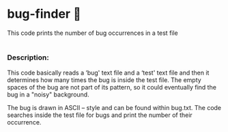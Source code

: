# <h1>bug-finder :bug:</h1>
This code prints the number of bug occurrences in a test file
# <h3>Description:</h3>
<p>This code basically reads a ‘bug' text file and a ‘test' text file and then it determines how many times the bug is inside the test file. The empty spaces of the bug are not part of its pattern, so it could eventually find the bug in a "noisy" background.</p>
<p>The bug is drawn in ASCII – style and can be found within bug.txt. The code searches inside the test file for bugs and print the number of their occurrence. <p>
